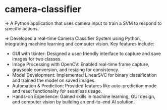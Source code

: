 # camera-classifier
=> A Python application that uses camera input to train a SVM to respond to specific actions.


=> Developed a real-time Camera Classifier System using Python, integrating machine learning and computer vision. Key features include:

- GUI with tkinter: Designed a user-friendly interface to capture and save images for two classes.
- Image Processing with OpenCV: Enabled real-time frame capture, grayscale conversion, and resizing for consistency.
- Model Development: Implemented LinearSVC for binary classification and trained the model on saved images.
- Automation & Prediction: Provided features like auto-prediction mode and reset functionality for seamless usage.
- Hands-on Experience: Gained skills in machine learning, GUI design, and computer vision by building an end-to-end AI solution.
